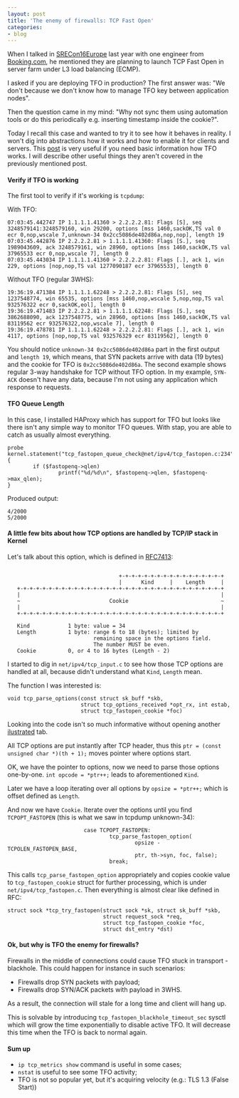 ```yaml
---
layout: post
title: 'The enemy of firewalls: TCP Fast Open'
categories:
- blog
---
```


When I talked in [SRECon16Europe](https://www.usenix.org/node/193520) last year with one engineer from [Booking.com](http://booking.com), he mentioned they are planning to launch TCP Fast Open in server farm under L3 load balancing (ECMP). 

I asked if you are deploying TFO in production? The first answer was: "We don't because we don't know how to manage TFO key between application nodes". 

Then the question came in my mind: "Why not sync them using automation tools or do this periodically e.g. inserting timestamp inside the cookie?". 

Today I recall this case and wanted to try it to see how it behaves in reality. I won't dig into abstractions how it works and how to enable it for clients and servers. This [post](https://bradleyf.id.au/nix/shaving-your-rtt-wth-tfo/) is very useful if you need basic information how TFO works. I will describe other useful things they aren't covered in the previously mentioned post.

#### Verify if TFO is working

The first tool to verify if it's working is `tcpdump`:

With TFO:

```
07:03:45.442747 IP 1.1.1.1.41360 > 2.2.2.2.81: Flags [S], seq 3248579141:3248579160, win 29200, options [mss 1460,sackOK,TS val 0 ecr 0,nop,wscale 7,unknown-34 0x2cc5086de402d86a,nop,nop], length 19
07:03:45.442876 IP 2.2.2.2.81 > 1.1.1.1.41360: Flags [S.], seq 1989043609, ack 3248579161, win 28960, options [mss 1460,sackOK,TS val 37965533 ecr 0,nop,wscale 7], length 0
07:03:45.443034 IP 1.1.1.1.41360 > 2.2.2.2.81: Flags [.], ack 1, win 229, options [nop,nop,TS val 1277090187 ecr 37965533], length 0
```

Without TFO (regular 3WHS):

```
19:36:19.471384 IP 1.1.1.1.62248 > 2.2.2.2.81: Flags [S], seq 1237548774, win 65535, options [mss 1460,nop,wscale 5,nop,nop,TS val 932576322 ecr 0,sackOK,eol], length 0
19:36:19.471483 IP 2.2.2.2.81 > 1.1.1.1.62248: Flags [S.], seq 3862688090, ack 1237548775, win 28960, options [mss 1460,sackOK,TS val 83119562 ecr 932576322,nop,wscale 7], length 0
19:36:19.478781 IP 1.1.1.1.62248 > 2.2.2.2.81: Flags [.], ack 1, win 4117, options [nop,nop,TS val 932576329 ecr 83119562], length 0
```

You should notice `unknown-34 0x2cc5086de402d86a` part in the first output and `length 19`, which means, that SYN packets arrive with data (19 bytes) and the cookie for TFO is `0x2cc5086de402d86a`. The second example shows regular 3-way handshake for TCP without TFO option. In my example, `SYN-ACK` doesn't have any data, because I'm not using any application which response to requests.

#### TFO Queue Length

In this case, I installed HAProxy which has support for TFO but looks like there isn't any simple way to monitor TFO queues. With stap, you are able to catch as usually almost everything.

```
probe kernel.statement("tcp_fastopen_queue_check@net/ipv4/tcp_fastopen.c:234")
{
        if ($fastopenq->qlen)
                printf("%d/%d\n", $fastopenq->qlen, $fastopenq->max_qlen);
}
```

Produced output:

```
4/2000
5/2000
```

#### A little few bits about how TCP options are handled by TCP/IP stack in Kernel

Let's talk about this option, which is defined in [RFC7413](https://tools.ietf.org/html/rfc7413):

```

                                   +-+-+-+-+-+-+-+-+-+-+-+-+-+-+-+-+
                                   |      Kind     |    Length     |
   +-+-+-+-+-+-+-+-+-+-+-+-+-+-+-+-+-+-+-+-+-+-+-+-+-+-+-+-+-+-+-+-+
   |                                                               |
   ~                            Cookie                             ~
   |                                                               |
   +-+-+-+-+-+-+-+-+-+-+-+-+-+-+-+-+-+-+-+-+-+-+-+-+-+-+-+-+-+-+-+-+

   Kind            1 byte: value = 34
   Length          1 byte: range 6 to 18 (bytes); limited by
                           remaining space in the options field.
                           The number MUST be even.
   Cookie          0, or 4 to 16 bytes (Length - 2)
```

I started to dig in `net/ipv4/tcp_input.c` to see how those TCP options are handled at all, because didn't understand what `Kind`, `Length` mean.

The function I was interested is:

```
void tcp_parse_options(const struct sk_buff *skb,
                       struct tcp_options_received *opt_rx, int estab,
                       struct tcp_fastopen_cookie *foc)
```

Looking into the code isn't so much informative without opening another [ilustrated](http://www.networksorcery.com/enp/protocol/tcp.htm) tab. 

All TCP options are put instantly after TCP header, thus this `ptr = (const unsigned char *)(th + 1);` moves pointer where options start. 

OK, we have the pointer to options, now we need to parse those options one-by-one. `int opcode = *ptr++;` leads to aforementioned `Kind`. 

Later we have a loop iterating over all options by `opsize = *ptr++;` which is offset defined as `Length`. 

And now we have `Cookie`. Iterate over the options until you find `TCPOPT_FASTOPEN` (this is what we saw in tcpdump unknown-34):

```
                        case TCPOPT_FASTOPEN:
                                tcp_parse_fastopen_option(
                                        opsize - TCPOLEN_FASTOPEN_BASE,
                                        ptr, th->syn, foc, false);
                                break;
```

This calls `tcp_parse_fastopen_option` appropriately and copies cookie value to `tcp_fastopen_cookie` struct for further processing, which is under `net/ipv4/tcp_fastopen.c`. Then everything is almost clear like defined in RFC:

```
struct sock *tcp_try_fastopen(struct sock *sk, struct sk_buff *skb,
                              struct request_sock *req,
                              struct tcp_fastopen_cookie *foc,
                              struct dst_entry *dst)
```

#### Ok, but why is TFO the enemy for firewalls?

Firewalls in the middle of connections could cause TFO stuck in transport - blackhole. This could happen for instance in such scenarios:

* Firewalls drop SYN packets with payload;
* Firewalls drop SYN/ACK packets with payload in 3WHS.

As a result, the connection will stale for a long time and client will hang up.

This is solvable by introducing `tcp_fastopen_blackhole_timeout_sec` sysctl which will grow the time exponentially to disable active TFO. It will decrease this time when the TFO is back to normal again.

#### Sum up

* `ip tcp_metrics show` command is useful in some cases;
* `nstat` is useful to see some TFO activity;
* TFO is not so popular yet, but it's acquiring velocity (e.g.: TLS 1.3 (False Start))
